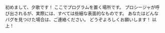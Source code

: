 初めまして、夕歌です！ 
 ここでプログラムを置く場所です。 
 プロシージャが呼び出されるが、実際には、すべては些細な表面的なものです。 
 あなたはどんなバグを見つけた場合は、ご連絡ください。 
 どうぞよろしくお願いします！ 
以上！

